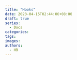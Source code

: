 ```yaml
---
title: "Hooks"
date: 2023-04-15T02:44:06+08:00
draft: true
series:
  - Docs
categories:
tags:
images:
authors:
  - HB
---
```


<!--more-->
